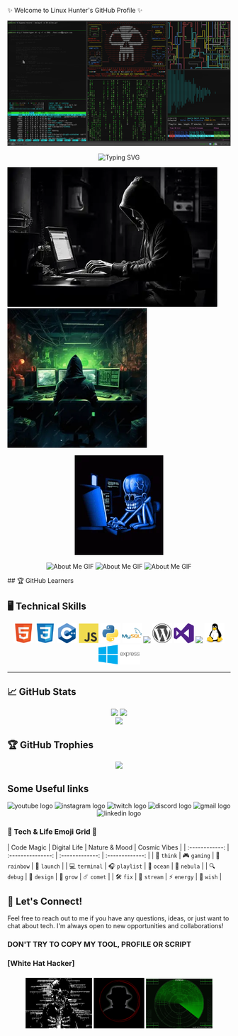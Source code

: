 ✨ Welcome to Linux Hunter's GitHub Profile ✨
</h3>
<div align="center">
  <img src="https://github.com/debt01/debt01/blob/main/758a.gif" >
</div><p></p>

<!-- 🔐 Hacking / Cybersecurity Themed GIF -->
<p align="center">
  <img src="https://readme-typing-svg.herokuapp.com?color=0EB9E4FF&center=true&width=500&height=30&lines=Hi+👋+I'm+a+Linux+Hunter!;Cyber-security+Expert.;Learning+In+Public.;Empowering+Others.;Nice+To+Meet+You+👨‍💻" alt="Typing SVG" />
</p>
<p align="left">
   <img src ="https://github.com/debt01/debt01/blob/main/OIP%20(1).webp" />
 <img src="https://github.com/debt01/debt01/blob/main/OIP.webp"width="315"  />
<p align="right">
  
</p>
<p align="center">
  <img src="https://github.com/debt01/debt01/blob/main/2fd8ec76ff27cfddedaded765330475f_w200.webp" >
</p>
<p align="center">
  <img src="https://github.com/7oSkaaa/7oSkaaa/blob/main/Images/about_me.gif?raw=true" alt="About Me GIF" width="120px">
   <img src="https://github.com/7oSkaaa/7oSkaaa/blob/main/Images/about_me.gif?raw=true" alt="About Me GIF" width="120px">
   <img src="https://github.com/7oSkaaa/7oSkaaa/blob/main/Images/about_me.gif?raw=true" alt="About Me GIF" width="120px">
</p>
## 🏆 GitHub Learners 

## 🖥️ Technical Skills

<p align="center">
  <a href="https://www.w3schools.com/html/" title="HTML5"><img src="https://raw.githubusercontent.com/devicons/devicon/master/icons/html5/html5-original.svg" width="45"/></a>
  <a href="https://www.w3schools.com/css/" title="CSS3"><img src="https://raw.githubusercontent.com/devicons/devicon/master/icons/css3/css3-original.svg" width="45"/></a>
  <a href="https://www.w3schools.com/cpp/" title="C++"><img src="https://raw.githubusercontent.com/devicons/devicon/master/icons/cplusplus/cplusplus-original.svg" width="45"/></a>
  <a href="https://developer.mozilla.org/en-US/docs/Web/JavaScript" title="JavaScript"><img src="https://raw.githubusercontent.com/devicons/devicon/master/icons/javascript/javascript-original.svg" width="45"/></a>
  <a href="https://www.python.org" title="Python"><img src="https://raw.githubusercontent.com/devicons/devicon/master/icons/python/python-original.svg" width="45"/></a>
  <a href="https://www.mysql.com/" title="MySQL"><img src="https://raw.githubusercontent.com/devicons/devicon/master/icons/mysql/mysql-original-wordmark.svg" width="45"/></a>
  <a href="https://www.canva.com/" title="Canva"><img src="https://www.vectorlogo.zone/logos/canva/canva-icon.svg" width="45"/></a>
  <a href="https://wordpress.com/" title="WordPress"><img src="https://raw.githubusercontent.com/devicons/devicon/master/icons/wordpress/wordpress-plain.svg" width="45"/></a>
  <a href="https://code.visualstudio.com/" title="VS Code"><img src="https://raw.githubusercontent.com/devicons/devicon/master/icons/visualstudio/visualstudio-plain.svg" width="45"/></a>
  <a href="https://www.arduino.cc/" title="Arduino"><img src="https://cdn.worldvectorlogo.com/logos/arduino-1.svg" width="45"/></a>
  <a href="https://www.linux.org/" title="Linux"><img src="https://raw.githubusercontent.com/devicons/devicon/master/icons/linux/linux-original.svg" width="45"/></a>
  <a href="https://www.microsoft.com/en-us/windows" title="Windows"><img src="https://raw.githubusercontent.com/devicons/devicon/master/icons/windows8/windows8-original.svg" width="45"/></a>
  <a href="https://expressjs.com/" title="Express.js"><img src="https://raw.githubusercontent.com/devicons/devicon/master/icons/express/express-original-wordmark.svg" width="45"/></a>
</p>

---

## 📈 GitHub Stats

<div align="center">
  <img src="https://github-readme-stats.vercel.app/api?username=debt&show_icons=true&theme=tokyonight&hide_border=false" height="200" />
  <img src="https://github-readme-stats.vercel.app/api/top-langs/?username=debt01&layout=compact&theme=tokyonight&hide_border=false" height="200" />
</div>

<div align="center">
  <img src="https://github-profile-summary-cards.vercel.app/api/cards/profile-details?username=debt01&theme=nord_bright" height="200" />
</div>


## 🏆 GitHub Trophies

<p align="center">
  <img src="https://github-trophies.vercel.app/?username=debt01&theme=radical&no-frame=true&no-bg=true&margin-w=8" />
</p>

## Some Useful links

<div align="center">
  <img src="https://img.shields.io/static/v1?message=Youtube&logo=youtube&label=&color=FF0000&logoColor=white&labelColor=&style=for-the-badge" height="35" alt="youtube logo"  />
  <img src="https://img.shields.io/static/v1?message=Instagram&logo=instagram&label=&color=E4405F&logoColor=white&labelColor=&style=for-the-badge" height="35" alt="instagram logo"  />
  <img src="https://img.shields.io/static/v1?message=Twitch&logo=twitch&label=&color=9146FF&logoColor=white&labelColor=&style=for-the-badge" height="35" alt="twitch logo"  />
  <img src="https://img.shields.io/static/v1?message=Discord&logo=discord&label=&color=7289DA&logoColor=white&labelColor=&style=for-the-badge" height="35" alt="discord logo"  />
  <img src="https://img.shields.io/static/v1?message=Gmail&logo=gmail&label=&color=D14836&logoColor=white&labelColor=&style=for-the-badge" height="35" alt="gmail logo"  />
  <img src="https://img.shields.io/static/v1?message=LinkedIn&logo=linkedin&label=&color=0077B5&logoColor=white&labelColor=&style=for-the-badge" height="35" alt="linkedin logo"  />
</div>
  
### 🌟 Tech & Life Emoji Grid 🚀
<dev></dev>
|   Code Magic   |    Digital Life    |  Nature & Mood   |   Cosmic Vibes   |
| :------------: | :---------------: | :-------------: | :-------------: |
| 🧠 `think`     | 🎮 `gaming`       | 🌈 `rainbow`    | 🚀 `launch`     |
| 💻 `terminal`  | 🎧 `playlist`     | 🌊 `ocean`      | 🌌 `nebula`     |
| 🔍 `debug`     | 🎨 `design`       | 🌱 `grow`       | ☄️ `comet`      |
| 🛠️ `fix`       | 🎥 `stream`       | ⚡ `energy`     | 🌠 `wish`       |

## 💬 Let's Connect!
Feel free to reach out to me if you have any questions, ideas, or just want to chat about tech. I'm always open to new opportunities and collaborations!
### DON'T TRY TO COPY MY TOOL, PROFILE OR SCRIPT 
### [White Hat Hacker]

<h3 align="center">
  <img src="https://github.com/debt01/debt01/blob/main/Q4P6.gif" width="150px">
  <img src="https://github.com/debt01/debt01/blob/main/EmhT.gif" width="114px">
  <img src="https://github.com/debt01/debt01/blob/main/Emhs.gif" width="150px">
  
</h3>

